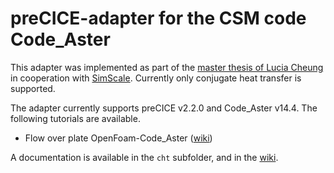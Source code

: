 # preCICE-adapter for the CSM code Code_Aster

This adapter was implemented as part of the [master thesis of Lucia Cheung](https://www5.in.tum.de/pub/Cheung2016_Thesis.pdf) in cooperation with [SimScale](https://www.simscale.com/). Currently only conjugate heat transfer is supported.

The adapter currently supports preCICE v2.2.0 and Code_Aster v14.4. The following tutorials are available.

* Flow over plate OpenFoam-Code_Aster ([wiki](https://github.com/precice/code_aster-adapter/wiki/Flow-over-plate-Code_Aster-Tutorial))

A documentation is available in the `cht` subfolder, and in the [wiki](https://github.com/precice/code_aster-adapter/wiki).
